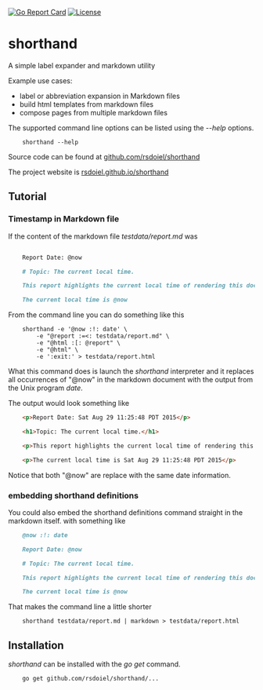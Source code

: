 
[![Go Report Card](http://goreportcard.com/badge/rsdoiel/shorthand)](http://goreportcard.com/report/rsdoiel/shorthand)
[![License](https://img.shields.io/badge/License-BSD%202--Clause-blue.svg)](https://opensource.org/licenses/BSD-2-Clause)

# shorthand

A simple label expander and markdown utility

Example use cases:

+ label or abbreviation expansion in Markdown files
+ build html templates from markdown files
+ compose pages from multiple markdown files

The supported command line options can be listed using the _--help_
options.

```shell
    shorthand --help
```
Source code can be found at [github.com/rsdoiel/shorthand](https://github.com/rsdoiel/shorthand)

The project website is [rsdoiel.github.io/shorthand](http://rsdoiel.github.io/shorthand)


## Tutorial

### Timestamp in Markdown file

If the content of the markdown file _testdata/report.md_ was

```markdown

    Report Date: @now

    # Topic: The current local time.

    This report highlights the current local time of rendering this document

    The current local time is @now

```

From the command line you can do something like this

```shell
    shorthand -e '@now :!: date' \
        -e "@report :=<: testdata/report.md" \
        -e "@html :[: @report" \
        -e "@html" \
        -e ':exit:' > testdata/report.html
```

What this command does is launch the _shorthand_ interpreter and it
replaces all occurrences of "@now" in the markdown document with the
output from the Unix program _date_. 

The output would look something like

```html
    <p>Report Date: Sat Aug 29 11:25:48 PDT 2015</p>

    <h1>Topic: The current local time.</h1>

    <p>This report highlights the current local time of rendering this document</p>

    <p>The current local time is Sat Aug 29 11:25:48 PDT 2015</p>
```

Notice that both "@now" are replace with the same date information.

### embedding shorthand definitions

You could also embed the shorthand definitions command straight in the
markdown itself. with something like

```markdown
    @now :!: date

    Report Date: @now

    # Topic: The current local time.

    This report highlights the current local time of rendering this document

    The current local time is @now

```

That makes the command line a little shorter

```shell
    shorthand testdata/report.md | markdown > testdata/report.html
```


## Installation

_shorthand_ can be installed with the *go get* command.

```
    go get github.com/rsdoiel/shorthand/...
```


